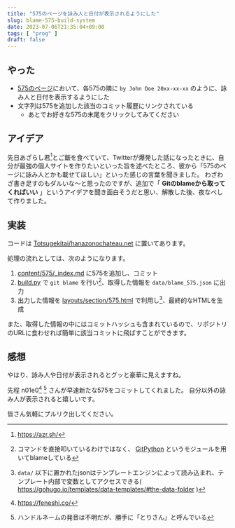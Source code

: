 ```yaml
---
title: "575のページを詠み人と日付が表示されるようにした"
slug: blame-575-build-system
date: 2023-07-06T21:35:04+09:00
tags: [ "prog" ]
draft: false
---
```


## やった

- [575のページ](/575)において、各575の隣に `by John Doe 20xx-xx-xx` のように、詠み人と日付を表示するようにした
- 文字列は575を追加した該当のコミット履歴にリンクされている
  - あとでお好きな575の末尾をクリックしてみてください

## アイデア

先日あざらし君[^azrsh]とご飯を食べていて、Twitterが爆発した話になったときに、自分が最強の個人サイトを作りたいといった旨を述べたところ、彼から「575のページに詠み人とかも載せてほしい」といった感じの言葉を聞きました。
わざわざ書き足すのもダルいな～と思ったのですが、追加で「 **Gitのblameから取ってくればいい** 」というアイデアを聞き面白そうだと思い、解散した後、夜なべして作りました。

[^azrsh]: https://azr.sh/

## 実装

コードは [Totsugekitai/hanazonochateau.net](https://github.com/Totsugekitai/hanazonochateau.net) に置いてあります。

処理の流れとしては、次のようになります。

1. [content/575/_index.md](https://github.com/Totsugekitai/hanazonochateau.net/blob/main/content/575/_index.md) に575を追加し、コミット
2. [build.py](https://github.com/Totsugekitai/hanazonochateau.net/blob/main/build.py) で `git blame` を行い[^gitpython]、取得した情報を `data/blame_575.json` に出力
3. 出力した情報を [layouts/section/575.html](https://github.com/Totsugekitai/hanazonochateau.net/blob/main/layouts/section/575.html) で利用し[^data_dir]、最終的なHTMLを生成

また、取得した情報の中にはコミットハッシュも含まれているので、リポジトリのURLに食わせれば簡単に該当コミットに飛ばすことができます。

[^gitpython]: コマンドを直接叩いているわけではなく、 [GitPython](https://github.com/gitpython-developers/GitPython) というモジュールを用いてblameしている
[^data_dir]: `data/` 以下に置かれたjsonはテンプレートエンジンによって読み込まれ、テンプレート内部で変数としてアクセスできる( https://gohugo.io/templates/data-templates/#the-data-folder )

## 感想

やはり、詠み人や日付が表示されるとグッと豪華に見えますね。

先程 n01e0[^tori] [^tori_pronunciation] さんが早速新たな575をコミットしてくれました。
自分以外の詠み人が表示されると嬉しいです。

皆さん気軽にプルリク出してください。

[^tori]: https://feneshi.co/
[^tori_pronunciation]: ハンドルネームの発音は不明だが、勝手に「とりさん」と呼んでいる

